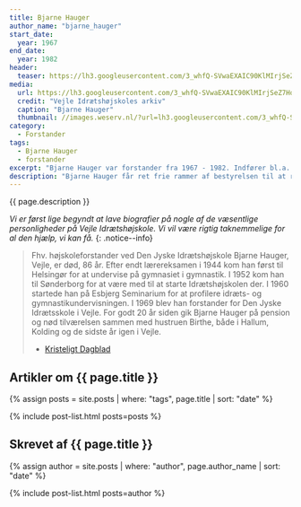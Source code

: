 ```yaml
---
title: Bjarne Hauger
author_name: "bjarne_hauger"
start_date: 
  year: 1967
end_date:
  year: 1982
header:
  teaser: https://lh3.googleusercontent.com/3_whfQ-SVwaEXAIC90KlMIrjSeZ7HolB6VO11cnsvtnYp5nhvDZlBVyGHDPh-lR-bQJK_Cz2CHkHKupV1vTrjfm3Qkuf1BO5vb3l6oHqB9l9OxAybxv67jGVPUodapbxMFZEJEq5TQ=w2400
media: 
  url: https://lh3.googleusercontent.com/3_whfQ-SVwaEXAIC90KlMIrjSeZ7HolB6VO11cnsvtnYp5nhvDZlBVyGHDPh-lR-bQJK_Cz2CHkHKupV1vTrjfm3Qkuf1BO5vb3l6oHqB9l9OxAybxv67jGVPUodapbxMFZEJEq5TQ=w2400
  credit: "Vejle Idrætshøjskoles arkiv"
  caption: "Bjarne Hauger"
  thumbnail: //images.weserv.nl/?url=lh3.googleusercontent.com/3_whfQ-SVwaEXAIC90KlMIrjSeZ7HolB6VO11cnsvtnYp5nhvDZlBVyGHDPh-lR-bQJK_Cz2CHkHKupV1vTrjfm3Qkuf1BO5vb3l6oHqB9l9OxAybxv67jGVPUodapbxMFZEJEq5TQ=w2400&w=100
category:
  - Forstander
tags:
  - Bjarne Hauger
  - forstander
excerpt: "Bjarne Hauger var forstander fra 1967 - 1982. Indfører bl.a. 8 måneders skole og indvier DIF-kursusfløjen og træningssalen."
description: "Bjarne Hauger får ret frie rammer af bestyrelsen til at reformere skolevirksomheden. Han indfører 8 måneders skolen med en breddeperiode om efteråret og en specialeperiode om foråret både inden for idrætten og højskolefagene. Han beskriver tankerne nøjere i Årsskriftet fra 1967. Under Bjarne Hauger udvides skolen også med DIF kursuscenter og træningssal."
---
```


{{ page.description }}

_Vi er først lige begyndt at lave biografier på nogle af de væsentlige personligheder på Vejle Idrætshøjskole. Vi vil være rigtig taknemmelige for al den hjælp, vi kan få._
{: .notice--info}

> Fhv. højskoleforstander ved Den Jyske Idrætshøjskole Bjarne Hauger, Vejle, er død, 86 år. Efter endt lærereksamen i 1944 kom han først til Helsingør for at undervise på gymnasiet i gymnastik. I 1952 kom han til Sønderborg for at være med til at starte Idrætshøjskolen der. I 1960 startede han på Esbjerg Seminarium for at profilere idræts- og gymnastikundervisningen. I 1969 blev han forstander for Den Jyske Idrætsskole i Vejle. For godt 20 år siden gik Bjarne Hauger på pension og nød tilværelsen sammen med hustruen Birthe, både i Hallum, Kolding og de sidste år igen i Vejle.
>
> - [Kristeligt Dagblad](https://www.kristeligt-dagblad.dk/mennesker/d%C3%B8de-262)

## Artikler om {{ page.title }}

{% assign posts = site.posts | where: "tags", page.title | sort: "date" %}

{% include post-list.html posts=posts %}

## Skrevet af {{ page.title }}

{% assign author = site.posts | where: "author", page.author_name | sort: "date" %}

{% include post-list.html posts=author %}
